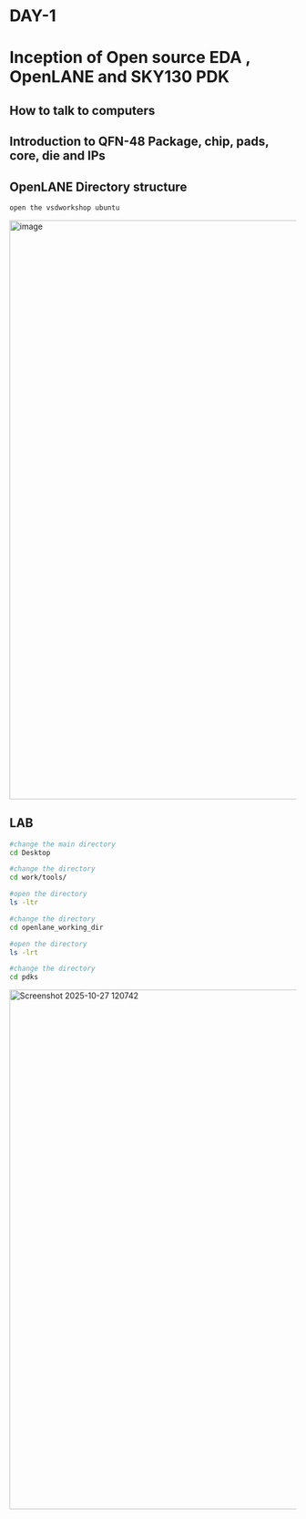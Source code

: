 # DAY-1

# Inception of Open source EDA , OpenLANE and SKY130 PDK

## How to talk to computers

##  Introduction to QFN-48 Package, chip, pads, core, die and IPs


## OpenLANE Directory structure

```bash
open the vsdworkshop ubuntu
```
<img width="1918" height="1016" alt="image" src="https://github.com/user-attachments/assets/f64f859d-0ac9-4f3d-a43a-835859ad40da" />

## LAB

```bash
#change the main directory
cd Desktop

#change the directory
cd work/tools/

#open the directory
ls -ltr

#change the directory
cd openlane_working_dir

#open the directory
ls -lrt

#change the directory
cd pdks
```

<img width="1290" height="912" alt="Screenshot 2025-10-27 120742" src="https://github.com/user-attachments/assets/f8a8a29d-a2bd-40e4-966c-9413245c513a" />




